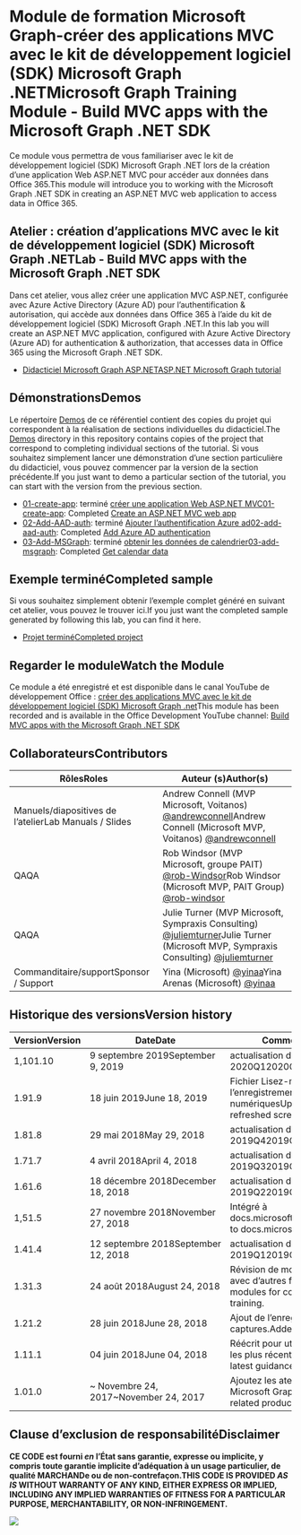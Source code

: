 # <a name="microsoft-graph-training-module---build-mvc-apps-with-the-microsoft-graph-net-sdk"></a><span data-ttu-id="54d1a-101">Module de formation Microsoft Graph-créer des applications MVC avec le kit de développement logiciel (SDK) Microsoft Graph .NET</span><span class="sxs-lookup"><span data-stu-id="54d1a-101">Microsoft Graph Training Module - Build MVC apps with the Microsoft Graph .NET SDK</span></span>

<span data-ttu-id="54d1a-102">Ce module vous permettra de vous familiariser avec le kit de développement logiciel (SDK) Microsoft Graph .NET lors de la création d’une application Web ASP.NET MVC pour accéder aux données dans Office 365.</span><span class="sxs-lookup"><span data-stu-id="54d1a-102">This module will introduce you to working with the Microsoft Graph .NET SDK in creating an ASP.NET MVC web application to access data in Office 365.</span></span>

## <a name="lab---build-mvc-apps-with-the-microsoft-graph-net-sdk"></a><span data-ttu-id="54d1a-103">Atelier : création d’applications MVC avec le kit de développement logiciel (SDK) Microsoft Graph .NET</span><span class="sxs-lookup"><span data-stu-id="54d1a-103">Lab - Build MVC apps with the Microsoft Graph .NET SDK</span></span>

<span data-ttu-id="54d1a-104">Dans cet atelier, vous allez créer une application MVC ASP.NET, configurée avec Azure Active Directory (Azure AD) pour l’authentification & autorisation, qui accède aux données dans Office 365 à l’aide du kit de développement logiciel (SDK) Microsoft Graph .NET.</span><span class="sxs-lookup"><span data-stu-id="54d1a-104">In this lab you will create an ASP.NET MVC application, configured with Azure Active Directory (Azure AD) for authentication & authorization, that accesses data in Office 365 using the Microsoft Graph .NET SDK.</span></span>

- [<span data-ttu-id="54d1a-105">Didacticiel Microsoft Graph ASP.NET</span><span class="sxs-lookup"><span data-stu-id="54d1a-105">ASP.NET Microsoft Graph tutorial</span></span>](https://docs.microsoft.com/graph/training/aspnet-tutorial)

## <a name="demos"></a><span data-ttu-id="54d1a-106">Démonstrations</span><span class="sxs-lookup"><span data-stu-id="54d1a-106">Demos</span></span>

<span data-ttu-id="54d1a-107">Le répertoire [Demos](./Demos) de ce référentiel contient des copies du projet qui correspondent à la réalisation de sections individuelles du didacticiel.</span><span class="sxs-lookup"><span data-stu-id="54d1a-107">The [Demos](./Demos) directory in this repository contains copies of the project that correspond to completing individual sections of the tutorial.</span></span> <span data-ttu-id="54d1a-108">Si vous souhaitez simplement lancer une démonstration d’une section particulière du didacticiel, vous pouvez commencer par la version de la section précédente.</span><span class="sxs-lookup"><span data-stu-id="54d1a-108">If you just want to demo a particular section of the tutorial, you can start with the version from the previous section.</span></span>

- <span data-ttu-id="54d1a-109">[01-create-app](Demos/01-create-app): terminé [créer une application Web ASP.NET MVC](https://docs.microsoft.com/graph/training/aspnet-tutorial?tutorial-step=1)</span><span class="sxs-lookup"><span data-stu-id="54d1a-109">[01-create-app](Demos/01-create-app): Completed [Create an ASP.NET MVC web app](https://docs.microsoft.com/graph/training/aspnet-tutorial?tutorial-step=1)</span></span>
- <span data-ttu-id="54d1a-110">[02-Add-AAD-auth](Demos/02-add-aad-auth): terminé [Ajouter l’authentification Azure ad](https://docs.microsoft.com/graph/training/aspnet-tutorial?tutorial-step=3)</span><span class="sxs-lookup"><span data-stu-id="54d1a-110">[02-add-aad-auth](Demos/02-add-aad-auth): Completed [Add Azure AD authentication](https://docs.microsoft.com/graph/training/aspnet-tutorial?tutorial-step=3)</span></span>
- <span data-ttu-id="54d1a-111">[03-Add-MSGraph](Demos/03-add-msgraph): terminé [obtenir les données de calendrier](https://docs.microsoft.com/graph/training/aspnet-tutorial?tutorial-step=4)</span><span class="sxs-lookup"><span data-stu-id="54d1a-111">[03-add-msgraph](Demos/03-add-msgraph): Completed [Get calendar data](https://docs.microsoft.com/graph/training/aspnet-tutorial?tutorial-step=4)</span></span>

## <a name="completed-sample"></a><span data-ttu-id="54d1a-112">Exemple terminé</span><span class="sxs-lookup"><span data-stu-id="54d1a-112">Completed sample</span></span>

<span data-ttu-id="54d1a-113">Si vous souhaitez simplement obtenir l’exemple complet généré en suivant cet atelier, vous pouvez le trouver ici.</span><span class="sxs-lookup"><span data-stu-id="54d1a-113">If you just want the completed sample generated by following this lab, you can find it here.</span></span>

- [<span data-ttu-id="54d1a-114">Projet terminé</span><span class="sxs-lookup"><span data-stu-id="54d1a-114">Completed project</span></span>](Demos/03-add-msgraph)

## <a name="watch-the-module"></a><span data-ttu-id="54d1a-115">Regarder le module</span><span class="sxs-lookup"><span data-stu-id="54d1a-115">Watch the Module</span></span>

<span data-ttu-id="54d1a-116">Ce module a été enregistré et est disponible dans le canal YouTube de développement Office : [créer des applications MVC avec le kit de développement logiciel (SDK) Microsoft Graph .net](https://youtu.be/a2teHZ5WuNc)</span><span class="sxs-lookup"><span data-stu-id="54d1a-116">This module has been recorded and is available in the Office Development YouTube channel: [Build MVC apps with the Microsoft Graph .NET SDK](https://youtu.be/a2teHZ5WuNc)</span></span>

## <a name="contributors"></a><span data-ttu-id="54d1a-117">Collaborateurs</span><span class="sxs-lookup"><span data-stu-id="54d1a-117">Contributors</span></span>

| <span data-ttu-id="54d1a-118">Rôles</span><span class="sxs-lookup"><span data-stu-id="54d1a-118">Roles</span></span>                | <span data-ttu-id="54d1a-119">Auteur (s)</span><span class="sxs-lookup"><span data-stu-id="54d1a-119">Author(s)</span></span>                                                                                     |
| -------------------- | --------------------------------------------------------------------------------------------- |
| <span data-ttu-id="54d1a-120">Manuels/diapositives de l’atelier</span><span class="sxs-lookup"><span data-stu-id="54d1a-120">Lab Manuals / Slides</span></span> | <span data-ttu-id="54d1a-121">Andrew Connell (MVP Microsoft, Voitanos) [@andrewconnell](//github.com/andrewconnell)</span><span class="sxs-lookup"><span data-stu-id="54d1a-121">Andrew Connell (Microsoft MVP, Voitanos) [@andrewconnell](//github.com/andrewconnell)</span></span>         |
| <span data-ttu-id="54d1a-122">QA</span><span class="sxs-lookup"><span data-stu-id="54d1a-122">QA</span></span>                   | <span data-ttu-id="54d1a-123">Rob Windsor (MVP Microsoft, groupe PAIT) [@rob-Windsor](//github.com/rob-windsor)</span><span class="sxs-lookup"><span data-stu-id="54d1a-123">Rob Windsor (Microsoft MVP, PAIT Group) [@rob-windsor](//github.com/rob-windsor)</span></span>              |
| <span data-ttu-id="54d1a-124">QA</span><span class="sxs-lookup"><span data-stu-id="54d1a-124">QA</span></span>                   | <span data-ttu-id="54d1a-125">Julie Turner (MVP Microsoft, Sympraxis Consulting) [@juliemturner](//github.com/juliemturner)</span><span class="sxs-lookup"><span data-stu-id="54d1a-125">Julie Turner (Microsoft MVP, Sympraxis Consulting) [@juliemturner](//github.com/juliemturner)</span></span> |
| <span data-ttu-id="54d1a-126">Commanditaire/support</span><span class="sxs-lookup"><span data-stu-id="54d1a-126">Sponsor / Support</span></span>    | <span data-ttu-id="54d1a-127">Yina (Microsoft) [@yinaa](//github.com/yinaa)</span><span class="sxs-lookup"><span data-stu-id="54d1a-127">Yina Arenas (Microsoft) [@yinaa](//github.com/yinaa)</span></span>                                          |

## <a name="version-history"></a><span data-ttu-id="54d1a-128">Historique des versions</span><span class="sxs-lookup"><span data-stu-id="54d1a-128">Version history</span></span>

| <span data-ttu-id="54d1a-129">Version</span><span class="sxs-lookup"><span data-stu-id="54d1a-129">Version</span></span> |        <span data-ttu-id="54d1a-130">Date</span><span class="sxs-lookup"><span data-stu-id="54d1a-130">Date</span></span>        |                       <span data-ttu-id="54d1a-131">Comments</span><span class="sxs-lookup"><span data-stu-id="54d1a-131">Comments</span></span>                       |
| ------- | ------------------ | ---------------------------------------------------- |
| <span data-ttu-id="54d1a-132">1,10</span><span class="sxs-lookup"><span data-stu-id="54d1a-132">1.10</span></span>    | <span data-ttu-id="54d1a-133">9 septembre 2019</span><span class="sxs-lookup"><span data-stu-id="54d1a-133">September 9, 2019</span></span>  | <span data-ttu-id="54d1a-134">actualisation du contenu 2020Q1</span><span class="sxs-lookup"><span data-stu-id="54d1a-134">2020Q1 content refresh</span></span>                               |
| <span data-ttu-id="54d1a-135">1.9</span><span class="sxs-lookup"><span data-stu-id="54d1a-135">1.9</span></span>     | <span data-ttu-id="54d1a-136">18 juin 2019</span><span class="sxs-lookup"><span data-stu-id="54d1a-136">June 18, 2019</span></span>      | <span data-ttu-id="54d1a-137">Fichier Lisez-moi mis à jour pour l’enregistrement de captures numériques</span><span class="sxs-lookup"><span data-stu-id="54d1a-137">Updated readme to refreshed screencast recording</span></span>     |
| <span data-ttu-id="54d1a-138">1.8</span><span class="sxs-lookup"><span data-stu-id="54d1a-138">1.8</span></span>     | <span data-ttu-id="54d1a-139">29 mai 2018</span><span class="sxs-lookup"><span data-stu-id="54d1a-139">May 29, 2018</span></span>       | <span data-ttu-id="54d1a-140">actualisation du contenu 2019Q4</span><span class="sxs-lookup"><span data-stu-id="54d1a-140">2019Q4 content refresh</span></span>                               |
| <span data-ttu-id="54d1a-141">1.7</span><span class="sxs-lookup"><span data-stu-id="54d1a-141">1.7</span></span>     | <span data-ttu-id="54d1a-142">4 avril 2018</span><span class="sxs-lookup"><span data-stu-id="54d1a-142">April 4, 2018</span></span>      | <span data-ttu-id="54d1a-143">actualisation du contenu 2019Q3</span><span class="sxs-lookup"><span data-stu-id="54d1a-143">2019Q3 content refresh</span></span>                               |
| <span data-ttu-id="54d1a-144">1.6</span><span class="sxs-lookup"><span data-stu-id="54d1a-144">1.6</span></span>     | <span data-ttu-id="54d1a-145">18 décembre 2018</span><span class="sxs-lookup"><span data-stu-id="54d1a-145">December 18, 2018</span></span>  | <span data-ttu-id="54d1a-146">actualisation du contenu 2019Q2</span><span class="sxs-lookup"><span data-stu-id="54d1a-146">2019Q2 content refresh</span></span>                               |
| <span data-ttu-id="54d1a-147">1,5</span><span class="sxs-lookup"><span data-stu-id="54d1a-147">1.5</span></span>     | <span data-ttu-id="54d1a-148">27 novembre 2018</span><span class="sxs-lookup"><span data-stu-id="54d1a-148">November 27, 2018</span></span>  | <span data-ttu-id="54d1a-149">Intégré à docs.microsoft.com/graph</span><span class="sxs-lookup"><span data-stu-id="54d1a-149">Onboarded to docs.microsoft.com/graph</span></span>                |
| <span data-ttu-id="54d1a-150">1.4</span><span class="sxs-lookup"><span data-stu-id="54d1a-150">1.4</span></span>     | <span data-ttu-id="54d1a-151">12 septembre 2018</span><span class="sxs-lookup"><span data-stu-id="54d1a-151">September 12, 2018</span></span> | <span data-ttu-id="54d1a-152">actualisation du contenu 2019Q1</span><span class="sxs-lookup"><span data-stu-id="54d1a-152">2019Q1 content refresh</span></span>                               |
| <span data-ttu-id="54d1a-153">1.3</span><span class="sxs-lookup"><span data-stu-id="54d1a-153">1.3</span></span>     | <span data-ttu-id="54d1a-154">24 août 2018</span><span class="sxs-lookup"><span data-stu-id="54d1a-154">August 24, 2018</span></span>    | <span data-ttu-id="54d1a-155">Révision de modules de cohérence avec d’autres formations.</span><span class="sxs-lookup"><span data-stu-id="54d1a-155">Revised modules for consistency with other training.</span></span> |
| <span data-ttu-id="54d1a-156">1.2</span><span class="sxs-lookup"><span data-stu-id="54d1a-156">1.2</span></span>     | <span data-ttu-id="54d1a-157">28 juin 2018</span><span class="sxs-lookup"><span data-stu-id="54d1a-157">June 28, 2018</span></span>      | <span data-ttu-id="54d1a-158">Ajout de l’enregistrement de captures.</span><span class="sxs-lookup"><span data-stu-id="54d1a-158">Added screencast.</span></span>                                    |
| <span data-ttu-id="54d1a-159">1.1</span><span class="sxs-lookup"><span data-stu-id="54d1a-159">1.1</span></span>     | <span data-ttu-id="54d1a-160">04 juin 2018</span><span class="sxs-lookup"><span data-stu-id="54d1a-160">June 04, 2018</span></span>      | <span data-ttu-id="54d1a-161">Réécrit pour utiliser les instructions les plus récentes.</span><span class="sxs-lookup"><span data-stu-id="54d1a-161">Rewritten to use latest guidance.</span></span>                    |
| <span data-ttu-id="54d1a-162">1.0</span><span class="sxs-lookup"><span data-stu-id="54d1a-162">1.0</span></span>     | <span data-ttu-id="54d1a-163">~ Novembre 24, 2017</span><span class="sxs-lookup"><span data-stu-id="54d1a-163">~November 24, 2017</span></span> | <span data-ttu-id="54d1a-164">Ajoutez les ateliers produits liés à Microsoft Graph.</span><span class="sxs-lookup"><span data-stu-id="54d1a-164">Add Microsoft Graph related product breakouts.</span></span>       |

## <a name="disclaimer"></a><span data-ttu-id="54d1a-165">Clause d’exclusion de responsabilité</span><span class="sxs-lookup"><span data-stu-id="54d1a-165">Disclaimer</span></span>

<span data-ttu-id="54d1a-166">**CE CODE est fourni _en_ l’État sans garantie, expresse ou implicite, y compris toute garantie implicite d’adéquation à un usage particulier, de qualité MARCHANDe ou de non-contrefaçon.**</span><span class="sxs-lookup"><span data-stu-id="54d1a-166">**THIS CODE IS PROVIDED _AS IS_ WITHOUT WARRANTY OF ANY KIND, EITHER EXPRESS OR IMPLIED, INCLUDING ANY IMPLIED WARRANTIES OF FITNESS FOR A PARTICULAR PURPOSE, MERCHANTABILITY, OR NON-INFRINGEMENT.**</span></span>

<img src="https://telemetry.sharepointpnp.com/msgraph-training-aspnetmvcapp" />
